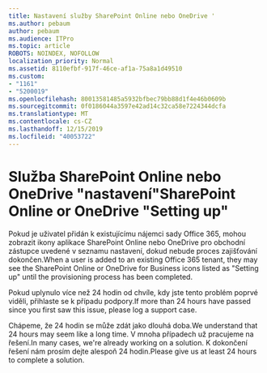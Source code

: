 ```yaml
---
title: Nastavení služby SharePoint Online nebo OneDrive '
ms.author: pebaum
author: pebaum
ms.audience: ITPro
ms.topic: article
ROBOTS: NOINDEX, NOFOLLOW
localization_priority: Normal
ms.assetid: 8110efbf-917f-46ce-af1a-75a8a1d49510
ms.custom:
- "1161"
- "5200019"
ms.openlocfilehash: 80013581485a5932bfbec79bb88d1f4e46b0609b
ms.sourcegitcommit: 0f0186044a3597e42ad14c32ca58e7224344dcfa
ms.translationtype: MT
ms.contentlocale: cs-CZ
ms.lasthandoff: 12/15/2019
ms.locfileid: "40053722"
---
```

# <a name="sharepoint-online-or-onedrive-setting-up"></a><span data-ttu-id="173b3-102">Služba SharePoint Online nebo OneDrive "nastavení"</span><span class="sxs-lookup"><span data-stu-id="173b3-102">SharePoint Online or OneDrive "Setting up"</span></span>

<span data-ttu-id="173b3-103">Pokud je uživatel přidán k existujícímu nájemci sady Office 365, mohou zobrazit ikony aplikace SharePoint Online nebo OneDrive pro obchodní zástupce uvedené v seznamu nastavení, dokud nebude proces zajišťování dokončen.</span><span class="sxs-lookup"><span data-stu-id="173b3-103">When a user is added to an existing Office 365 tenant, they may see the SharePoint Online or OneDrive for Business icons listed as "Setting up" until the provisioning process has been completed.</span></span>

<span data-ttu-id="173b3-104">Pokud uplynulo více než 24 hodin od chvíle, kdy jste tento problém poprvé viděli, přihlaste se k případu podpory.</span><span class="sxs-lookup"><span data-stu-id="173b3-104">If more than 24 hours have passed since you first saw this issue, please log a support case.</span></span>

<span data-ttu-id="173b3-105">Chápeme, že 24 hodin se může zdát jako dlouhá doba.</span><span class="sxs-lookup"><span data-stu-id="173b3-105">We understand that 24 hours may seem like a long time.</span></span> <span data-ttu-id="173b3-106">V mnoha případech už pracujeme na řešení.</span><span class="sxs-lookup"><span data-stu-id="173b3-106">In many cases, we're already working on a solution.</span></span> <span data-ttu-id="173b3-107">K dokončení řešení nám prosím dejte alespoň 24 hodin.</span><span class="sxs-lookup"><span data-stu-id="173b3-107">Please give us at least 24 hours to complete a solution.</span></span>

